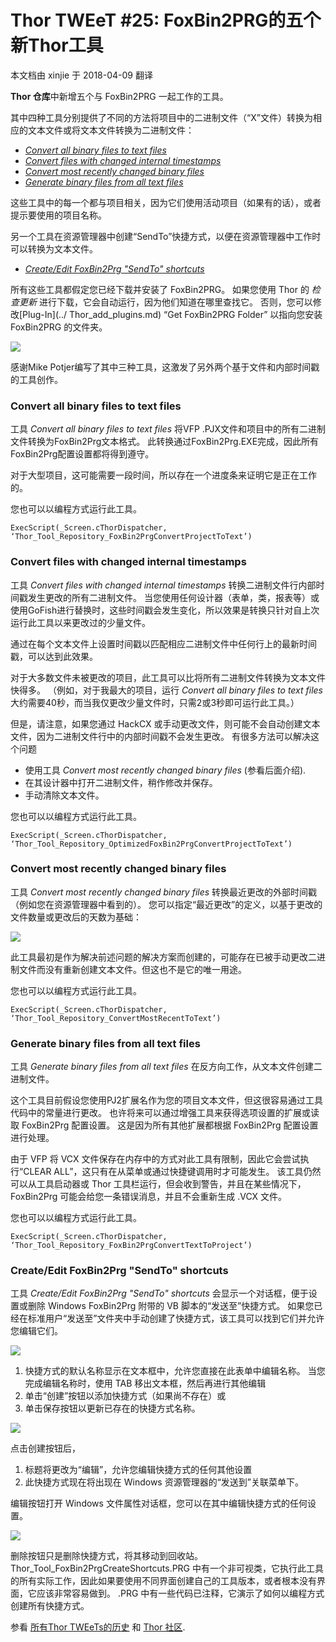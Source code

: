 ﻿Thor TWEeT #25: FoxBin2PRG的五个新Thor工具
===
本文档由 xinjie 于 2018-04-09 翻译

**Thor 仓库**中新增五个与 FoxBin2PRG 一起工作的工具。

其中四种工具分别提供了不同的方法将项目中的二进制文件（“X”文件）转换为相应的文本文件或将文本文件转换为二进制文件：

*   _[Convert all binary files to text files](#T1)_
*   _[Convert files with changed internal timestamps](#T2)_
*   _[Convert most recently changed binary files](#T3)_
*   _[Generate binary files from all text files](#T4)_

这些工具中的每一个都与项目相关，因为它们使用活动项目（如果有的话），或者提示要使用的项目名称。

另一个工具在资源管理器中创建“SendTo”快捷方式，以便在资源管理器中工作时可以转换为文本文件。

*   _[Create/Edit FoxBin2Prg "SendTo" shortcuts](#T5)_

所有这些工具都假定您已经下载并安装了 FoxBin2PRG。 如果您使用 Thor 的 _检查更新_ 进行下载，它会自动运行，因为他们知道在哪里查找它。 否则，您可以修改[Plug-In](../ Thor_add_plugins.md) “Get FoxBin2PRG Folder” 以指向您安装 FoxBin2PRG 的文件夹。

![](Images/Tweet25a.png)

感谢Mike Potjer编写了其中三种工具，这激发了另外两个基于文件和内部时间戳的工具创作。

### <a name="T1"></a>Convert all binary files to text files

工具 _Convert all binary files to text files_ 将VFP .PJX文件和项目中的所有二进制文件转换为FoxBin2Prg文本格式。 此转换通过FoxBin2Prg.EXE完成，因此所有FoxBin2Prg配置设置都将得到遵守。

对于大型项目，这可能需要一段时间，所以存在一个进度条来证明它是正在工作的。

您也可以以编程方式运行此工具。

```foxpro
ExecScript(_Screen.cThorDispatcher, ‘Thor_Tool_Repository_FoxBin2PrgConvertProjectToText’)
```

### <a name="T2"></a>Convert files with changed internal timestamps

工具 _Convert files with changed internal timestamps_ 转换二进制文件行内部时间戳发生更改的所有二进制文件。 当您使用任何设计器（表单，类，报表等）或使用GoFish进行替换时，这些时间戳会发生变化，所以效果是转换只针对自上次运行此工具以来更改过的少量文件。

通过在每个文本文件上设置时间戳以匹配相应二进制文件中任何行上的最新时间戳，可以达到此效果。

对于大多数文件未被更改的项目，此工具可以比将所有二进制文件转换为文本文件快得多。 （例如，对于我最大的项目，运行 _Convert all binary files to text files_ 大约需要40秒，而当我仅更改少量文件时，只需2或3秒即可运行此工具。）

但是，请注意，如果您通过 HackCX 或手动更改文件，则可能不会自动创建文本文件，因为二进制文件行中的内部时间戳不会发生更改。 有很多方法可以解决这个问题

*   使用工具 _Convert most recently changed binary files_ (参看后面介绍).
*   在其设计器中打开二进制文件，稍作修改并保存。
*   手动清除文本文件。

您也可以以编程方式运行此工具。

```foxpro
ExecScript(_Screen.cThorDispatcher, ‘Thor_Tool_Repository_OptimizedFoxBin2PrgConvertProjectToText’)
```

### <a name="T3"></a>Convert most recently changed binary files

工具 _Convert most recently changed binary files_ 转换最近更改的外部时间戳（例如您在资源管理器中看到的）。 您可以指定“最近更改”的定义，以基于更改的文件数量或更改后的天数为基础：

![](Images/Tweet25b.png)

此工具最初是作为解决前述问题的解决方案而创建的，可能存在已被手动更改二进制文件而没有重新创建文本文件。但这也不是它的唯一用途。

您也可以以编程方式运行此工具。

```foxpro
ExecScript(_Screen.cThorDispatcher, ‘Thor_Tool_Repository_ConvertMostRecentToText’)
```

### <a name="T4"></a>Generate binary files from all text files

工具 _Generate binary files from all text files_ 在反方向工作，从文本文件创建二进制文件。

这个工具目前假设您使用PJ2扩展名作为您的项目文本文件，但这很容易通过工具代码中的常量进行更改。 也许将来可以通过增强工具来获得选项设置的扩展或读取  FoxBin2Prg 配置设置。 这是因为所有其他扩展都根据 FoxBin2Prg 配置设置进行处理。

由于 VFP 将 VCX 文件保存在内存中的方式对此工具有限制，因此它会尝试执行“CLEAR ALL”，这只有在从菜单或通过快捷键调用时才可能发生。 该工具仍然可以从工具启动器或 Thor 工具栏运行，但会收到警告，并且在某些情况下，FoxBin2Prg 可能会给您一条错误消息，并且不会重新生成 .VCX 文件。

您也可以以编程方式运行此工具。

```foxpro
ExecScript(_Screen.cThorDispatcher, ‘Thor_Tool_Repository_FoxBin2PrgConvertTextToProject’)
```

### <a name="T5"></a>Create/Edit FoxBin2Prg "SendTo" shortcuts

工具 _Create/Edit FoxBin2Prg "SendTo" shortcuts_ 会显示一个对话框，便于设置或删除 Windows FoxBin2Prg 附带的 VB 脚本的“发送至”快捷方式。 如果您已经在标准用户“发送至”文件夹中手动创建了快捷方式，该工具可以找到它们并允许您编辑它们。

![](Images/Tweet25c.png)

1.  快捷方式的默认名称显示在文本框中，允许您直接在此表单中编辑名称。 当您完成编辑名称时，使用 TAB 移出文本框，然后再进行其他编辑
2.  单击“创建”按钮以添加快捷方式（如果尚不存在）或
3.  单击保存按钮以更新已存在的快捷方式名称。

![](Images/Tweet25d.png)

点击创建按钮后，

1.  标题将更改为“编辑”，允许您编辑快捷方式的任何其他设置
2.  此快捷方式现在将出现在 Windows 资源管理器的“发送到”关联菜单下。

编辑按钮打开 Windows 文件属性对话框，您可以在其中编辑快捷方式的任何设置。

![](Images/Tweet25e.png)

删除按钮只是删除快捷方式，将其移动到回收站。 Thor_Tool_FoxBin2PrgCreateShortcuts.PRG 中有一个非可视类，它执行此工具的所有实际工作，因此如果要使用不同界面创建自己的工具版本，或者根本没有界面，它应该非常容易做到。 .PRG 中有一些代码已注释，它演示了如何以编程方式创建所有快捷方式。

参看 [所有Thor TWEeTs的历史](../TWEeTs.md) 和 [Thor 社区](https://groups.google.com/forum/?fromgroups#%21forum/FoxProThor).
